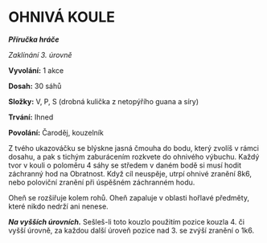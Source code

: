 # OHNIVÁ KOULE

***Příručka hráče***

*Zaklínání 3. úrovně*

**Vyvolání:** 1 akce

**Dosah:** 30 sáhů

**Složky:** V, P, S (drobná kulička z netopýřího guana a síry)

**Trvání:** Ihned

**Povolání:** Čaroděj, kouzelník

Z tvého ukazováčku se blýskne jasná čmouha do bodu, který zvolíš v rámci dosahu, a pak s tichým zaburácením rozkvete do ohnivého výbuchu. Každý tvor v kouli o poloměru 4 sáhy se středem v daném bodě si musí hodit záchranný hod na Obratnost. Když cíl neuspěje, utrpí ohnivé zranění 8k6, nebo poloviční zranění při úspěšném záchranném hodu. 

Oheň se rozšiřuje kolem rohů. Oheň zapaluje v oblasti hořlavé předměty, které nikdo nedrží ani nenese.

***Na vyšších úrovních.*** Sešleš-li toto kouzlo použitím pozice kouzla 4. či vyšší úrovně, za každou další úroveň pozice nad 3. se zvýší zranění o 1k6.